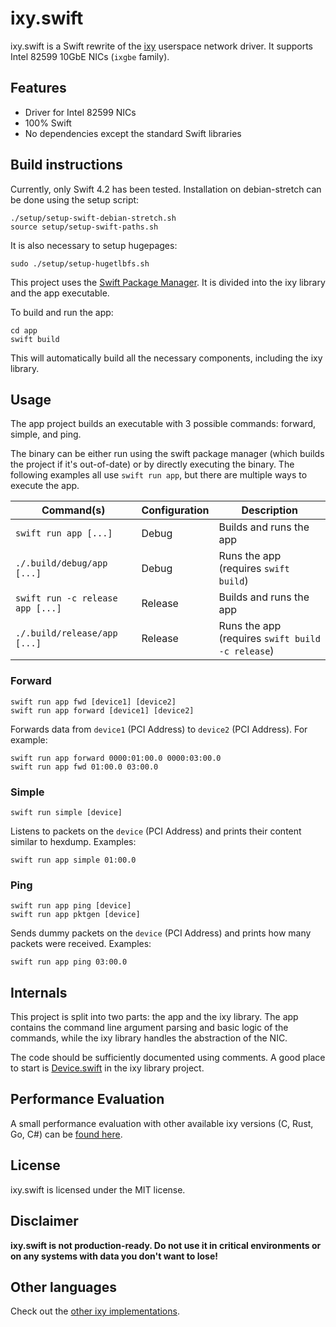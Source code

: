 # ixy.swift

ixy.swift is a Swift rewrite of the [ixy](https://github.com/emmericp/ixy) userspace network driver.
It supports Intel 82599 10GbE NICs (`ixgbe` family).

## Features

* Driver for Intel 82599 NICs
* 100% Swift
* No dependencies except the standard Swift libraries

## Build instructions

Currently, only Swift 4.2 has been tested.
Installation on debian-stretch can be done using the setup script:

	./setup/setup-swift-debian-stretch.sh
	source setup/setup-swift-paths.sh

It is also necessary to setup hugepages:

    sudo ./setup/setup-hugetlbfs.sh

This project uses the [Swift Package Manager](https://swift.org/package-manager/). It is divided into the ixy library and the app executable.

To build and run the app:

	cd app
	swift build

This will automatically build all the necessary components, including the ixy library.

## Usage

The app project builds an executable with 3 possible commands: forward, simple, and ping.

The binary can be either run using the swift package manager (which builds the project if it's out-of-date) or by directly executing the binary. The following examples all use `swift run app`, but there are multiple ways to execute the app.

Command(s) | Configuration | Description
---- | ---- | ----
`swift run app [...]` | Debug | Builds and runs the app
`./.build/debug/app [...]` | Debug | Runs the app (requires `swift build`)
`swift run -c release app [...]` | Release | Builds and runs the app
`./.build/release/app [...]` | Release | Runs the app (requires `swift build -c release`)

### Forward

	swift run app fwd [device1] [device2]
	swift run app forward [device1] [device2]

Forwards data from `device1` (PCI Address) to `device2` (PCI Address).
For example:

	swift run app forward 0000:01:00.0 0000:03:00.0
	swift run app fwd 01:00.0 03:00.0

### Simple

	swift run simple [device]

Listens to packets on the `device` (PCI Address) and prints their content similar to hexdump. Examples:

	swift run app simple 01:00.0

### Ping

	swift run app ping [device]
	swift run app pktgen [device]

Sends dummy packets on the `device` (PCI Address) and prints how many packets were received.
Examples:

	swift run app ping 03:00.0

## Internals

This project is split into two parts: the app and the ixy library. The app contains the command line argument parsing and basic logic of the commands, while the ixy library handles the abstraction of the NIC.

The code should be sufficiently documented using comments. A good place to start is [Device.swift](ixy/Sources/ixy/Device/Device.swift) in the ixy library project.


## Performance Evaluation

A small performance evaluation with other available ixy versions (C, Rust, Go, C#) can be [found here](performance/README.md).

## License

ixy.swift is licensed under the MIT license.

## Disclaimer

**ixy.swift is not production-ready. Do not use it in critical environments or on any systems with data you don't want to lose!**

## Other languages

Check out the [other ixy implementations](https://github.com/ixy-languages).